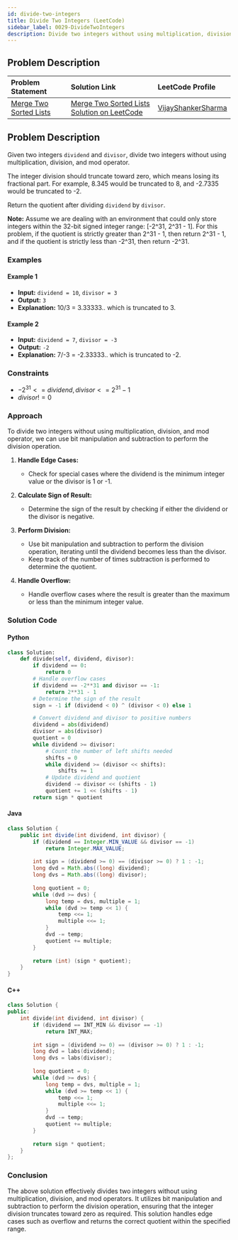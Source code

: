 ```yaml
---
id: divide-two-integers
title: Divide Two Integers (LeetCode)
sidebar_label: 0029-DivideTwoIntegers
description: Divide two integers without using multiplication, division, and mod operator. The integer division should truncate toward zero.
---
```


## Problem Description

| Problem Statement | Solution Link | LeetCode Profile |
| :---------------- | :------------ | :--------------- |
| [Merge Two Sorted Lists](https://leetcode.com/problems/divide-two-integers/) | [Merge Two Sorted Lists Solution on LeetCode](https://leetcode.com/problems/divide-two-integers/solutions/) |  [VijayShankerSharma](https://leetcode.com/u/darkknight648/) |

## Problem Description

Given two integers `dividend` and `divisor`, divide two integers without using multiplication, division, and mod operator.

The integer division should truncate toward zero, which means losing its fractional part. For example, 8.345 would be truncated to 8, and -2.7335 would be truncated to -2.

Return the quotient after dividing `dividend` by `divisor`.

**Note:** Assume we are dealing with an environment that could only store integers within the 32-bit signed integer range: [-2^31, 2^31 - 1]. For this problem, if the quotient is strictly greater than 2^31 - 1, then return 2^31 - 1, and if the quotient is strictly less than -2^31, then return -2^31.

### Examples

#### Example 1

- **Input:** `dividend = 10`, `divisor = 3`
- **Output:** `3`
- **Explanation:** 10/3 = 3.33333.. which is truncated to 3.

#### Example 2

- **Input:** `dividend = 7`, `divisor = -3`
- **Output:** `-2`
- **Explanation:** 7/-3 = -2.33333.. which is truncated to -2.

### Constraints

- $-2^31 <= dividend, divisor <= 2^31 - 1$
- $divisor != 0$

### Approach

To divide two integers without using multiplication, division, and mod operator, we can use bit manipulation and subtraction to perform the division operation. 

1. **Handle Edge Cases:**
   - Check for special cases where the dividend is the minimum integer value or the divisor is 1 or -1.

2. **Calculate Sign of Result:**
   - Determine the sign of the result by checking if either the dividend or the divisor is negative.

3. **Perform Division:**
   - Use bit manipulation and subtraction to perform the division operation, iterating until the dividend becomes less than the divisor.
   - Keep track of the number of times subtraction is performed to determine the quotient.

4. **Handle Overflow:**
   - Handle overflow cases where the result is greater than the maximum or less than the minimum integer value.

### Solution Code

#### Python

```py
class Solution:
    def divide(self, dividend, divisor):
        if dividend == 0:
            return 0
        # Handle overflow cases
        if dividend == -2**31 and divisor == -1:
            return 2**31 - 1
        # Determine the sign of the result
        sign = -1 if (dividend < 0) ^ (divisor < 0) else 1

        # Convert dividend and divisor to positive numbers
        dividend = abs(dividend)
        divisor = abs(divisor)
        quotient = 0
        while dividend >= divisor:
            # Count the number of left shifts needed
            shifts = 0
            while dividend >= (divisor << shifts):
                shifts += 1
            # Update dividend and quotient
            dividend -= divisor << (shifts - 1)
            quotient += 1 << (shifts - 1)
        return sign * quotient
```

#### Java

```java
class Solution {
    public int divide(int dividend, int divisor) {
        if (dividend == Integer.MIN_VALUE && divisor == -1)
            return Integer.MAX_VALUE;
        
        int sign = (dividend >= 0) == (divisor >= 0) ? 1 : -1;
        long dvd = Math.abs((long) dividend);
        long dvs = Math.abs((long) divisor);
        
        long quotient = 0;
        while (dvd >= dvs) {
            long temp = dvs, multiple = 1;
            while (dvd >= temp << 1) {
                temp <<= 1;
                multiple <<= 1;
            }
            dvd -= temp;
            quotient += multiple;
        }
        
        return (int) (sign * quotient);
    }
}
```

#### C++

```cpp
class Solution {
public:
    int divide(int dividend, int divisor) {
        if (dividend == INT_MIN && divisor == -1)
            return INT_MAX;
        
        int sign = (dividend >= 0) == (divisor >= 0) ? 1 : -1;
        long dvd = labs(dividend);
        long dvs = labs(divisor);
        
        long quotient = 0;
        while (dvd >= dvs) {
            long temp = dvs, multiple = 1;
            while (dvd >= temp << 1) {
                temp <<= 1;
                multiple <<= 1;
            }
            dvd -= temp;
            quotient += multiple;
        }
        
        return sign * quotient;
    }
};
```

### Conclusion

The above solution effectively divides two integers without using multiplication, division, and mod operators. It utilizes bit manipulation and subtraction to perform the division operation, ensuring that the integer division truncates toward zero as required. This solution handles edge cases such as overflow and returns the correct quotient within the specified range.
